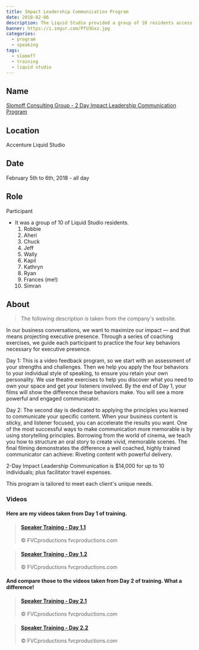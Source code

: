 ```yaml
---
title: Impact Leadership Communication Program
date: 2018-02-06
description: The Liquid Studio provided a group of 10 residents access to an intense and valuable session of speaker training provided by the Slomoff Consulting Group.
banner: https://i.imgur.com/PfU3Gxz.jpg
categories:
  - program
  - speaking
tags:
  - slomoff
  - training
  - liquid studio
---
```


## Name

[Slomoff Consulting Group - 2 Day Impact Leadership Communication Program](//www.slomoffgroup.com/)

## Location

Accenture Liquid Studio

## Date

February 5th to 6th, 2018 - all day

## Role

Participant

* It was a group of 10 of Liquid Studio residents.
  1. Robbie
  2. Aheri
  3. Chuck
  4. Jeff
  5. Wally
  6. Kapil
  7. Kathryn
  8. Ryan
  9. Frances (me!)
  10. Simran

## About

> The following description is taken from the company's website.

In our business conversations, we want to maximize our impact — and that means projecting executive presence. Through a series of coaching exercises, we guide each participant to practice the four key behaviors necessary for executive presence.

Day 1: This is a video feedback program, so we start with an assessment of your strengths and challenges. Then we help you apply the four behaviors to your individual style of speaking, to ensure you retain your own personality. We use theatre exercises to help you discover what you need to own your space and get your listeners involved. By the end of Day 1, your films will show the difference these behaviors make. You will see a more powerful and engaged communicator.

Day 2: The second day is dedicated to applying the principles you learned to communicate your specific content. When your business content is sticky, and listener focused, you can accelerate the results you want. One of the most successful ways to make communication more memorable is by using storytelling principles. Borrowing from the world of cinema, we teach you how to structure an oral story to create vivid, memorable scenes. The final filming demonstrates the difference a well coached, highly trained communicator can achieve: Riveting content with powerful delivery.

2-Day Impact Leadership Communication is $14,000 for up to 10 individuals; plus facilitator travel expenses.

This program is tailored to meet each client's unique needs.

### Videos

#### Here are my videos taken from Day 1 of training.

<blockquote class="embedly-card"><h4><a href="https://youtu.be/-eOaoUdy-Vw">Speaker Training - Day 1.1</a></h4><p>©️ FVCproductions fvcproductions.com</p></blockquote>
<script async src="//cdn.embedly.com/widgets/platform.js" charset="UTF-8"></script>

<blockquote class="embedly-card"><h4><a href="https://youtu.be/RuBqOKIzrkI">Speaker Training - Day 1.2</a></h4><p>©️ FVCproductions fvcproductions.com</p></blockquote>

#### And compare those to the videos taken from Day 2 of training. What a difference!

<blockquote class="embedly-card"><h4><a href="https://youtu.be/izW4sR2Kwd4">Speaker Training - Day 2.1</a></h4><p>©️ FVCproductions fvcproductions.com</p></blockquote>

<blockquote class="embedly-card"><h4><a href="https://youtu.be/0btuEsT_KS8">Speaker Training - Day 2.2</a></h4><p>©️ FVCproductions fvcproductions.com</p></blockquote>

